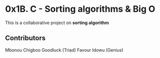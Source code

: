 # 0x1B. C - Sorting algorithms & Big O

This is a collaborative project on **sorting algorithm**

## Contributors

Mbonou Chigboo Goodluck (Triad)
Favour Idowu (Genius)
